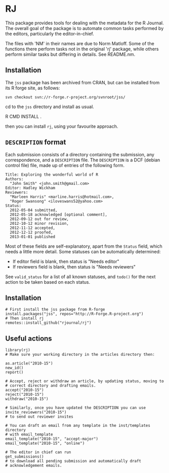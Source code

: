 # RJ

This package provides tools for dealing with the metadata for the R Journal. The overall goal of the package is to automate common tasks performed by the editors, particularly the editor-in-chief.

The files with 'NM' in their names are due to Norm Matloff.  Some of the functions there perform tasks not in the original 'rj' package, while others perform similar tasks but differing in details.  See README.nm.


## Installation

The `jss` package has been archived from CRAN, but can be installed from its R forge site, as follows:

`svn checkout svn://r-forge.r-project.org/svnroot/jss/`

cd to the `jss` directory and install as usual.

R CMD INSTALL .

then you can install `rj`, using your favourite approach.

## `DESCRIPTION` format

Each submission consists of a directory containing the submission, any correspondence, and a `DESCRIPTION` file.  The `DESCRIPTION` is a DCF (debian control file) file, made up of entries of the following form.

```
Title: Exploring the wonderful world of R
Authors: 
  "John Smith" <john.smith@gmail.com>
Editor: Hadley Wickham
Reviewers: 
  "Marleen Harris" <marline.harris@hotmail.com>, 
  "Roger Swansong" <iloveswans52@yahoo.com>
Status: 
  2012-05-04 submitted,
  2012-05-18 acknowledged [optional comment],
  2012-09-12 out for review,
  2012-10-12 minor revision,
  2012-11-12 accepted,
  2012-12-12 proofed,
  2013-01-01 published
```

Most of these fields are self-explanatory, apart from the `Status` field, which needs a little more detail. Some statuses can be automatically determined:

* If editor field is blank, then status is "Needs editor"
* If reviewers field is blank, then status is "Needs reviewers"

See `valid_status` for a list of all known statuses, and `todo()` for the next action to be taken based on each status.

## Installation

```
# First install the jss package from R-forge
install.packages("jss", repos="http://R-Forge.R-project.org")
# Then install rj
remotes::install_github("rjournal/rj")
```

## Useful actions
  
```
library(rj)
# Make sure your working directory in the articles directory then:

as.article("2010-15")
new_id()
report()

# Accept, reject or withdraw an article, by updating status, moving to
# correct directory and drafting emails.
accept("2010-15")
reject("2010-15")
withdraw("2010-15")

# Similarly, once you have updated the DESCRIPTION you can use
invite_reviewers("2010-15")
# to send out reviewer invites

# You can draft an email from any template in the inst/templates directory
# with email_template
email_template("2010-15", "accept-major")
email_template("2010-15", "online")

# The editor in chief can run
get_submissions()
# to download all pending submission and automatically draft
# acknowledgement emails.

```

